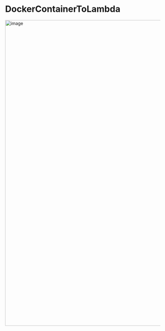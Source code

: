 # DockerContainerToLambda
<img width="993" alt="image" src="https://user-images.githubusercontent.com/103045939/235334533-861a5494-b410-448c-b5f7-db696aeb73c7.png">
